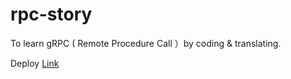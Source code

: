 # rpc-story
To learn gRPC ( Remote Procedure Call ）by coding &amp; translating.

Deploy [Link](https://grpc-story.vercel.app)